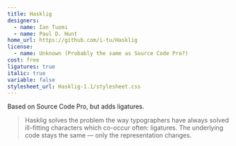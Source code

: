 ```yaml
---
title: Hasklig
designers:
  - name: Ian Tuomi
  - name: Paul D. Hunt
home_url: https://github.com/i-tu/Hasklig
license:
  - name: Unknown (Probably the same as Source Code Pro?)
cost: free
ligatures: true
italic: true
variable: false
stylesheet_url: Hasklig-1.1/stylesheet.css
---
```


Based on Source Code Pro, but adds ligatures.

> Hasklig solves the problem the way typographers have always solved ill-fitting characters which co-occur often: ligatures. The underlying code stays the same — only the representation changes.
